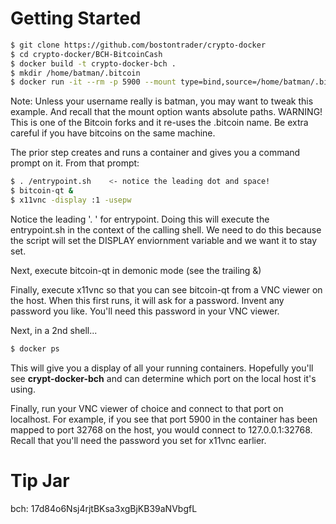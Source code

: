 # Getting Started
```sh
$ git clone https://github.com/bostontrader/crypto-docker
$ cd crypto-docker/BCH-BitcoinCash
$ docker build -t crypto-docker-bch . 
$ mkdir /home/batman/.bitcoin
$ docker run -it --rm -p 5900 --mount type=bind,source=/home/batman/.bitcoin,destination=/root/.bitcoin crypto-docker-bch
```
Note: Unless your username really is batman, you may want to tweak this example.  And recall that the mount option wants absolute paths.
WARNING! This is one of the Bitcoin forks and it re-uses the .bitcoin name.  Be extra careful if you have bitcoins on the same machine.

The prior step creates and runs a container and gives you a command prompt on it.  From that prompt:

```sh
$ . /entrypoint.sh    <- notice the leading dot and space!
$ bitcoin-qt &
$ x11vnc -display :1 -usepw
```
Notice the leading '. ' for entrypoint.  Doing this will execute the entrypoint.sh in the context of the calling shell.  We need to do this because the script will set the DISPLAY enviornment variable and we want it to stay set.

Next, execute bitcoin-qt in demonic mode (see the trailing &)


Finally, execute x11vnc so that you can see bitcoin-qt from a VNC viewer on the host.  When this first runs, it will ask for a password.  Invent any password you like.  You'll need this password in your VNC viewer.


Next, in a 2nd shell...
```sh
$ docker ps
```
This will give you a display of all your running containers.  Hopefully you'll see **crypt-docker-bch** and can determine which port on the local host it's using.

Finally, run your VNC viewer of choice and connect to that port on localhost.  For example, if you see that port 5900 in the container has been mapped to port 32768 on the host, you would connect to 127.0.0.1:32768.  Recall that you'll need the password you set for x11vnc earlier.

# Tip Jar

bch: 17d84o6Nsj4rjtBKsa3xgBjKB39aNVbgfL
